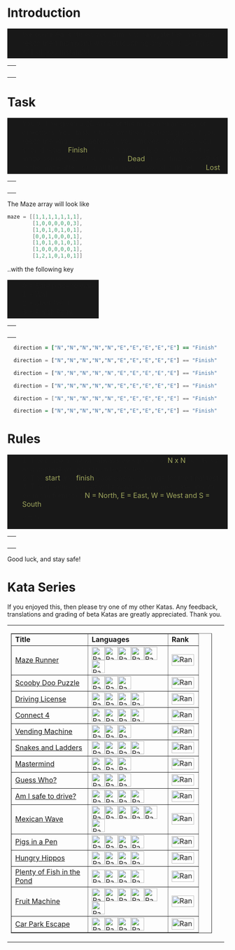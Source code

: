 # Introduction

<table width="100%" border="0" cellspacing="0" cellpadding="0">
  <tr>
    <td width="10" bgcolor="#181818">&nbsp;
    </td>
    <td bgcolor="#181818">
Welcome Adventurer. Your aim is to navigate the maze and reach the finish point without touching any walls. Doing so will kill you instantly!
    </td>
  </tr>
</table>

<table width="100%" border="0" cellspacing="0" cellpadding="0">
  <tr>
    <td>&nbsp;</td>
  </tr>
</table>

<center><img src="https://raw.githubusercontent.com/adrianeyre/codewars/master/Ruby/Authored/mazerunner.jpg" alt="Maze Runner"></center>

# Task

<table width="100%" border="0" cellspacing="0" cellpadding="0">
  <tr>
    <td width="10" bgcolor="#181818">&nbsp;
    </td>
    <td bgcolor="#181818">
You will be given a 2D array of the maze and an array of directions. Your task is to follow the directions given. If you reach the end point before all your moves have gone, you should return <font color="#A1A85E">Finish</font>. If you hit any walls or go outside the maze border, you should return <font color="#A1A85E">Dead</font>. If you find yourself still in the maze after using all the moves, you should return <font color="#A1A85E">Lost</font>.
    </td>
  </tr>
</table>

<table width="100%" border="0" cellspacing="0" cellpadding="0">
  <tr>
    <td>&nbsp;</td>
  </tr>
</table>

The Maze array will look like
```c
maze = [[1,1,1,1,1,1,1],
        [1,0,0,0,0,0,3],
        [1,0,1,0,1,0,1],
        [0,0,1,0,0,0,1],
        [1,0,1,0,1,0,1],
        [1,0,0,0,0,0,1],
        [1,2,1,0,1,0,1]]
```
..with the following key

<table width="100%" border="0" cellspacing="0" cellpadding="0">
  <tr>
    <td width="10" bgcolor="#181818">&nbsp;
    </td>
    <td bgcolor="#181818">
      0 = Safe place to walk<br>
      1 = Wall<br>
      2 = Start Point<br>
      3 = Finish Point<br>
    </td>
  </tr>
</table>

<table width="100%" border="0" cellspacing="0" cellpadding="0">
  <tr>
    <td>&nbsp;</td>
  </tr>
</table>

```ruby
  direction = ["N","N","N","N","N","E","E","E","E","E"] == "Finish"
```
```python
  direction = ["N","N","N","N","N","E","E","E","E","E"] == "Finish"
```
```javascript
  direction = ["N","N","N","N","N","E","E","E","E","E"] == "Finish"
```
```php
  direction = ["N","N","N","N","N","E","E","E","E","E"] == "Finish"
```
```csharp
  direction = ["N","N","N","N","N","E","E","E","E","E"] == "Finish"
```
```haskell
  direction = ["N","N","N","N","N","E","E","E","E","E"] == "Finish"
```
# Rules

<table width="100%" border="0" cellspacing="0" cellpadding="0">
  <tr>
    <td width="10" bgcolor="#181818">&nbsp;
    </td>
    <td bgcolor="#181818">
1. The Maze array will always be square i.e. <font color="#A1A85E">N x N</font> but its size and content will alter from test to test.<br>
2. The <font color="#A1A85E">start</font> and <font color="#A1A85E">finish</font> positions will change for the final tests.<br>
3. The directions array will always be in upper case and will be in the format of <font color="#A1A85E">N = North, E = East, W = West and S = South</font>.<br>

    </td>
  </tr>
</table>

<table width="100%" border="0" cellspacing="0" cellpadding="0">
  <tr>
    <td>&nbsp;</td>
  </tr>
</table>

Good luck, and stay safe!

# Kata Series
If you enjoyed this, then please try one of my other Katas. Any feedback, translations and grading of beta Katas are greatly appreciated. Thank you.
<table width="100%" border="0" cellpadding="0" cellspacing="0">
  <tr>
    <td width="460"><table width="460" border="1" cellpadding="0" cellspacing="0">
      <tr>
        <td width="158"><b>Title</b></td>
        <td width="166"><b>Languages</b></td>
        <td width="53"><b>Rank</b></td>
      </tr>
      <tr>
        <td width="158"><a href="https://www.codewars.com/kata/58663693b359c4a6560001d6" target="_blank">Maze Runner</a></td>
        <td width="146"><a href="https://www.codewars.com/kata/58663693b359c4a6560001d6/ruby" target="_blank"><img src="https://raw.githubusercontent.com/adrianeyre/codewars/master/Ruby/Authored/ruby.png" width="30" height="30" alt="Rank"></a><a href="https://www.codewars.com/kata/58663693b359c4a6560001d6/python" target="_blank"><img src="https://raw.githubusercontent.com/adrianeyre/codewars/master/Ruby/Authored/python.png" width="30" height="30" alt="Rank"></a><a href="https://www.codewars.com/kata/58663693b359c4a6560001d6/javascript" target="_blank"><img src="https://raw.githubusercontent.com/adrianeyre/codewars/master/Ruby/Authored/javascript.png" width="30" height="30" alt="Rank"></a><a href="https://www.codewars.com/kata/58663693b359c4a6560001d6/csharp" target="_blank"><img src="https://raw.githubusercontent.com/adrianeyre/codewars/master/Ruby/Authored/csharp.png" width="30" height="30" alt="Rank"></a><a href="https://www.codewars.com/kata/58663693b359c4a6560001d6/php" target="_blank"><img src="https://raw.githubusercontent.com/adrianeyre/codewars/master/Ruby/Authored/php.png" width="30" height="30" alt="Rank"></a><a href="https://www.codewars.com/kata/58663693b359c4a6560001d6/haskell" target="_blank"><img src="https://raw.githubusercontent.com/adrianeyre/codewars/master/Ruby/Authored/haskell.png" width="30" height="30" alt="Rank"></a></td>
        <td width="53"><img src="https://raw.githubusercontent.com/adrianeyre/codewars/master/Ruby/Authored/6KYU.png" width="51" height="26" alt="Rank"></td>
      </tr>
      <tr>
        <td width="158"><a href="https://www.codewars.com/kata/58693bbfd7da144164000d05" target="_blank">Scooby Doo Puzzle</a></td>
        <td width="146"><a href="https://www.codewars.com/kata/58693bbfd7da144164000d05/ruby" target="_blank"><img src="https://raw.githubusercontent.com/adrianeyre/codewars/master/Ruby/Authored/ruby.png" width="30" height="30" alt="Rank"></a><a href="https://www.codewars.com/kata/58693bbfd7da144164000d05/python" target="_blank"><img src="https://raw.githubusercontent.com/adrianeyre/codewars/master/Ruby/Authored/python.png" width="30" height="30" alt="Rank"></a><a href="https://www.codewars.com/kata/58693bbfd7da144164000d05/javascript" target="_blank"><img src="https://raw.githubusercontent.com/adrianeyre/codewars/master/Ruby/Authored/javascript.png" width="30" height="30" alt="Rank"></a></td>
        <td width="53"><img src="https://raw.githubusercontent.com/adrianeyre/codewars/master/Ruby/Authored/6KYU.png" width="51" height="26" alt="Rank"></td>
      </tr>
      <tr>
        <td width="158"><a href="https://www.codewars.com/kata/586a1af1c66d18ad81000134" target="_blank">Driving License</a></td>
        <td width="146"><a href="https://www.codewars.com/kata/586a1af1c66d18ad81000134/ruby" target="_blank"><img src="https://raw.githubusercontent.com/adrianeyre/codewars/master/Ruby/Authored/ruby.png" width="30" height="30" alt="Rank"></a><a href="https://www.codewars.com/kata/586a1af1c66d18ad81000134/python" target="_blank"><img src="https://raw.githubusercontent.com/adrianeyre/codewars/master/Ruby/Authored/python.png" width="30" height="30" alt="Rank"></a><a href="https://www.codewars.com/kata/586a1af1c66d18ad81000134/javascript" target="_blank"><img src="https://raw.githubusercontent.com/adrianeyre/codewars/master/Ruby/Authored/javascript.png" width="30" height="30" alt="Rank"></a><a href="https://www.codewars.com/kata/586a1af1c66d18ad81000134/csharp" target="_blank"><img src="https://raw.githubusercontent.com/adrianeyre/codewars/master/Ruby/Authored/csharp.png" width="30" height="30" alt="Rank"></a></td>
        <td width="53"><img src="https://raw.githubusercontent.com/adrianeyre/codewars/master/Ruby/Authored/7KYU.png" width="51" height="26" alt="Rank"></td>
      </tr>
            <tr>
        <td width="158"><a href="https://www.codewars.com/kata/586c0909c1923fdb89002031" target="_blank">Connect 4</a></td>
        <td width="146"><a href="https://www.codewars.com/kata/586c0909c1923fdb89002031/ruby" target="_blank"><img src="https://raw.githubusercontent.com/adrianeyre/codewars/master/Ruby/Authored/ruby.png" width="30" height="30" alt="Rank"></a><a href="https://www.codewars.com/kata/586c0909c1923fdb89002031/python" target="_blank"><img src="https://raw.githubusercontent.com/adrianeyre/codewars/master/Ruby/Authored/python.png" width="30" height="30" alt="Rank"></a><a href="https://www.codewars.com/kata/586c0909c1923fdb89002031/javascript" target="_blank"><img src="https://raw.githubusercontent.com/adrianeyre/codewars/master/Ruby/Authored/javascript.png" width="30" height="30" alt="Rank"></a><a href="https://www.codewars.com/kata/586c0909c1923fdb89002031/csharp" target="_blank"><img src="https://raw.githubusercontent.com/adrianeyre/codewars/master/Ruby/Authored/csharp.png" width="30" height="30" alt="Rank"></a></td>
        <td width="53"><img src="https://raw.githubusercontent.com/adrianeyre/codewars/master/Ruby/Authored/5KYU.png" width="51" height="26" alt="Rank"></td>
      </tr>
       <tr>
        <td width="158"><a href="https://www.codewars.com/kata/586e6d4cb98de09e3800014f" target="_blank">Vending Machine</a></td>
        <td width="146"><a href="https://www.codewars.com/kata/586e6d4cb98de09e3800014f/ruby" target="_blank"><img src="https://raw.githubusercontent.com/adrianeyre/codewars/master/Ruby/Authored/ruby.png" width="30" height="30" alt="Rank"></a><a href="https://www.codewars.com/kata/586e6d4cb98de09e3800014f/python" target="_blank"><img src="https://raw.githubusercontent.com/adrianeyre/codewars/master/Ruby/Authored/python.png" width="30" height="30" alt="Rank"></a><a href="https://www.codewars.com/kata/586e6d4cb98de09e3800014f/javascript" target="_blank"><img src="https://raw.githubusercontent.com/adrianeyre/codewars/master/Ruby/Authored/javascript.png" width="30" height="30" alt="Rank"></a></td>
        <td width="53"><img src="https://raw.githubusercontent.com/adrianeyre/codewars/master/Ruby/Authored/6KYU.png" width="51" height="26" alt="Rank"></td>
      </tr>
             <tr>
        <td width="158"><a href="https://www.codewars.com/kata/587136ba2eefcb92a9000027" target="_blank">Snakes and Ladders</a></td>
        <td width="146"><a href="https://www.codewars.com/kata/587136ba2eefcb92a9000027/ruby" target="_blank"><img src="https://raw.githubusercontent.com/adrianeyre/codewars/master/Ruby/Authored/ruby.png" width="30" height="30" alt="Rank"></a><a href="https://www.codewars.com/kata/587136ba2eefcb92a9000027/python" target="_blank"><img src="https://raw.githubusercontent.com/adrianeyre/codewars/master/Ruby/Authored/python.png" width="30" height="30" alt="Rank"></a><a href="https://www.codewars.com/kata/587136ba2eefcb92a9000027/javascript" target="_blank"><img src="https://raw.githubusercontent.com/adrianeyre/codewars/master/Ruby/Authored/javascript.png" width="30" height="30" alt="Rank"></a><a href="https://www.codewars.com/kata/587136ba2eefcb92a9000027/csharp" target="_blank"><img src="https://raw.githubusercontent.com/adrianeyre/codewars/master/Ruby/Authored/csharp.png" width="30" height="30" alt="Rank"></a></td>
        <td width="53"><img src="https://raw.githubusercontent.com/adrianeyre/codewars/master/Ruby/Authored/5KYU.png" width="51" height="26" alt="Rank"></td>
      </tr>
                   <tr>
        <td width="158"><a href="https://www.codewars.com/kata/58a848258a6909dd35000003" target="_blank">Mastermind</a></td>
        <td width="146"><a href="https://www.codewars.com/kata/58a848258a6909dd35000003/ruby" target="_blank"><img src="https://raw.githubusercontent.com/adrianeyre/codewars/master/Ruby/Authored/ruby.png" width="30" height="30" alt="Rank"></a><a href="https://www.codewars.com/kata/58a848258a6909dd35000003/python" target="_blank"><img src="https://raw.githubusercontent.com/adrianeyre/codewars/master/Ruby/Authored/python.png" width="30" height="30" alt="Rank"></a><a href="https://www.codewars.com/kata/58a848258a6909dd35000003/javascript" target="_blank"><img src="https://raw.githubusercontent.com/adrianeyre/codewars/master/Ruby/Authored/javascript.png" width="30" height="30" alt="Rank"></a></td>
        <td width="53"><img src="https://raw.githubusercontent.com/adrianeyre/codewars/master/Ruby/Authored/5KYU.png" width="51" height="26" alt="Rank"></td>
      </tr>
      <tr>
        <td width="158"><a href="https://www.codewars.com/kata/58b2c5de4cf8b90723000051" target="_blank">Guess Who?</a></td>
        <td width="146"><a href="https://www.codewars.com/kata/58b2c5de4cf8b90723000051/ruby" target="_blank"><img src="https://raw.githubusercontent.com/adrianeyre/codewars/master/Ruby/Authored/ruby.png" width="30" height="30" alt="Rank"></a><a href="https://www.codewars.com/kata/58b2c5de4cf8b90723000051/python" target="_blank"><img src="https://raw.githubusercontent.com/adrianeyre/codewars/master/Ruby/Authored/python.png" width="30" height="30" alt="Rank"></a><a href="https://www.codewars.com/kata/58b2c5de4cf8b90723000051/javascript"><img src="https://raw.githubusercontent.com/adrianeyre/codewars/master/Ruby/Authored/javascript.png" width="30" height="30" alt="Rank"></a></td>
        <td width="53"><img src="https://raw.githubusercontent.com/adrianeyre/codewars/master/Ruby/Authored/6KYU.png" width="51" height="26" alt="Rank"></td>
      </tr>
            <tr>
        <td width="158"><a href="https://www.codewars.com/kata/58ce88427e6c3f41c2000087" target="_blank">Am I safe to drive?</a></td>
        <td width="146"><a href="https://www.codewars.com/kata/58ce88427e6c3f41c2000087/ruby" target="_blank"><img src="https://raw.githubusercontent.com/adrianeyre/codewars/master/Ruby/Authored/ruby.png" width="30" height="30" alt="Rank"></a><a href="https://www.codewars.com/kata/58ce88427e6c3f41c2000087/python" target="_blank"><img src="https://raw.githubusercontent.com/adrianeyre/codewars/master/Ruby/Authored/python.png" width="30" height="30" alt="Rank"></a><a href="https://www.codewars.com/kata/58ce88427e6c3f41c2000087/javascript" target="_blank"><img src="https://raw.githubusercontent.com/adrianeyre/codewars/master/Ruby/Authored/javascript.png" width="30" height="30" alt="Rank"></a><a href="https://www.codewars.com/kata/58ce88427e6c3f41c2000087/csharp" target="_blank"><img src="https://raw.githubusercontent.com/adrianeyre/codewars/master/Ruby/Authored/csharp.png" width="30" height="30" alt="Rank"></a></td>
        <td width="53"><img src="https://raw.githubusercontent.com/adrianeyre/codewars/master/Ruby/Authored/6KYU.png" width="51" height="26" alt="Rank"></td>
      </tr>
            <tr>
        <td width="158"><a href="https://www.codewars.com/kata/58f5c63f1e26ecda7e000029" target="_blank">Mexican Wave</a></td>
        <td width="146"><a href="https://www.codewars.com/kata/58f5c63f1e26ecda7e000029/ruby" target="_blank"><img src="https://raw.githubusercontent.com/adrianeyre/codewars/master/Ruby/Authored/ruby.png" width="30" height="30" alt="Rank"></a><a href="https://www.codewars.com/kata/58f5c63f1e26ecda7e000029/python" target="_blank"><img src="https://raw.githubusercontent.com/adrianeyre/codewars/master/Ruby/Authored/python.png" width="30" height="30" alt="Rank"></a><a href="https://www.codewars.com/kata/58f5c63f1e26ecda7e000029/javascript"><img src="https://raw.githubusercontent.com/adrianeyre/codewars/master/Ruby/Authored/javascript.png" width="30" height="30" alt="Rank"></a><a href="https://www.codewars.com/kata/58f5c63f1e26ecda7e000029/csharp" target="_blank"><img src="https://raw.githubusercontent.com/adrianeyre/codewars/master/Ruby/Authored/csharp.png" width="30" height="30" alt="Rank"></a><a href="https://www.codewars.com/kata/58f5c63f1e26ecda7e000029/php" target="_blank"><img src="https://raw.githubusercontent.com/adrianeyre/codewars/master/Ruby/Authored/php.png" width="30" height="30" alt="Rank"></a><a href="https://www.codewars.com/kata/58f5c63f1e26ecda7e000029/crystal" target="_blank"><img src="https://raw.githubusercontent.com/adrianeyre/codewars/master/Ruby/Authored/crystal.png" width="30" height="30" alt="Rank"></a></td>
        <td width="53"><img src="https://raw.githubusercontent.com/adrianeyre/codewars/master/Ruby/Authored/6KYU.png" width="51" height="26" alt="Rank"></td>
      </tr>
      <tr>
        <td width="158"><a href="https://www.codewars.com/kata/58fdcc51b4f81a0b1e00003e" target="_blank">Pigs in a Pen</a></td>
        <td width="146"><a href="https://www.codewars.com/kata/58fdcc51b4f81a0b1e00003e/ruby" target="_blank"><img src="https://raw.githubusercontent.com/adrianeyre/codewars/master/Ruby/Authored/ruby.png" width="30" height="30" alt="Rank"></a><a href="https://www.codewars.com/kata/58fdcc51b4f81a0b1e00003e/python" target="_blank"><img src="https://raw.githubusercontent.com/adrianeyre/codewars/master/Ruby/Authored/python.png" width="30" height="30" alt="Rank"></a><a href="https://www.codewars.com/kata/58fdcc51b4f81a0b1e00003e/javascript" target="_blank"><img src="https://raw.githubusercontent.com/adrianeyre/codewars/master/Ruby/Authored/javascript.png" width="30" height="30" alt="Rank"></a><a href="https://www.codewars.com/kata/58fdcc51b4f81a0b1e00003e/csharp" target="_blank"><img src="https://raw.githubusercontent.com/adrianeyre/codewars/master/Ruby/Authored/csharp.png" width="30" height="30" alt="Rank"></a></td>
        <td width="53"><img src="https://raw.githubusercontent.com/adrianeyre/codewars/master/Ruby/Authored/5KYU.png" width="51" height="26" alt="Rank"></td>
      </tr>
      <tr>
        <td width="158"><a href="https://www.codewars.com/kata/590300eb378a9282ba000095" target="_blank">Hungry Hippos</a></td>
        <td width="146"><a href="https://www.codewars.com/kata/590300eb378a9282ba000095/ruby" target="_blank"><img src="https://raw.githubusercontent.com/adrianeyre/codewars/master/Ruby/Authored/ruby.png" width="30" height="30" alt="Rank"></a><a href="https://www.codewars.com/kata/590300eb378a9282ba000095/python" target="_blank"><img src="https://raw.githubusercontent.com/adrianeyre/codewars/master/Ruby/Authored/python.png" width="30" height="30" alt="Rank"></a><a href="https://www.codewars.com/kata/590300eb378a9282ba000095/javascript" target="_blank"><img src="https://raw.githubusercontent.com/adrianeyre/codewars/master/Ruby/Authored/javascript.png" width="30" height="30" alt="Rank"></a><a href="https://www.codewars.com/kata/590300eb378a9282ba000095/csharp" target="_blank"><img src="https://raw.githubusercontent.com/adrianeyre/codewars/master/Ruby/Authored/csharp.png" width="30" height="30" alt="Rank"></a></td>
        <td width="53"><img src="https://raw.githubusercontent.com/adrianeyre/codewars/master/Ruby/Authored/5KYU.png" width="51" height="26" alt="Rank"></td>
      </tr>
      <tr>
        <td width="158"><a href="https://www.codewars.com/kata/5904be220881cb68be00007d" target="_blank">Plenty of Fish in the Pond</a></td>
        <td width="146"><a href="https://www.codewars.com/kata/5904be220881cb68be00007d/ruby" target="_blank"><img src="https://raw.githubusercontent.com/adrianeyre/codewars/master/Ruby/Authored/ruby.png" width="30" height="30" alt="Rank"></a><a href="https://www.codewars.com/kata/5904be220881cb68be00007d/python" target="_blank"><img src="https://raw.githubusercontent.com/adrianeyre/codewars/master/Ruby/Authored/python.png" width="30" height="30" alt="Rank"></a><a href="https://www.codewars.com/kata/5904be220881cb68be00007d/javascript" target="_blank"><img src="https://raw.githubusercontent.com/adrianeyre/codewars/master/Ruby/Authored/javascript.png" width="30" height="30" alt="Rank"></a><a href="https://www.codewars.com/kata/5904be220881cb68be00007d/csharp" target="_blank"><img src="https://raw.githubusercontent.com/adrianeyre/codewars/master/Ruby/Authored/csharp.png" width="30" height="30" alt="Rank"></a></td>
        <td width="53"><img src="https://raw.githubusercontent.com/adrianeyre/codewars/master/Ruby/Authored/6KYU.png" width="51" height="26" alt="Rank"></td>
      </tr>
       <tr>
        <td width="158"><a href="https://www.codewars.com/kata/590adadea658017d90000039" target="_blank">Fruit Machine</a></td>
        <td width="146"><a href="https://www.codewars.com/kata/590adadea658017d90000039/ruby" target="_blank"><img src="https://raw.githubusercontent.com/adrianeyre/codewars/master/Ruby/Authored/ruby.png" width="30" height="30" alt="Rank"></a><a href="https://www.codewars.com/kata/590adadea658017d90000039/python" target="_blank"><img src="https://raw.githubusercontent.com/adrianeyre/codewars/master/Ruby/Authored/python.png" width="30" height="30" alt="Rank"></a><a href="https://www.codewars.com/kata/590adadea658017d90000039/javascript" target="_blank"><img src="https://raw.githubusercontent.com/adrianeyre/codewars/master/Ruby/Authored/javascript.png" width="30" height="30" alt="Rank"></a><a href="https://www.codewars.com/kata/590adadea658017d90000039/csharp" target="_blank"><img src="https://raw.githubusercontent.com/adrianeyre/codewars/master/Ruby/Authored/csharp.png" width="30" height="30" alt="Rank"></a><a href="https://www.codewars.com/kata/590adadea658017d90000039/haskell" target="_blank"><img src="https://raw.githubusercontent.com/adrianeyre/codewars/master/Ruby/Authored/haskell.png" width="30" height="30" alt="Rank"></a><a href="https://www.codewars.com/kata/590adadea658017d90000039/crystal" target="_blank"><img src="https://raw.githubusercontent.com/adrianeyre/codewars/master/Ruby/Authored/crystal.png" width="30" height="30" alt="Rank"></a></td>
        <td width="53"><img src="https://raw.githubusercontent.com/adrianeyre/codewars/master/Ruby/Authored/6KYU.png" width="51" height="26" alt="Rank"></td>
      </tr>
      <tr>
        <td width="158"><a href="https://www.codewars.com/kata/591eab1d192fe0435e000014" target="_blank">Car Park Escape</a></td>
        <td width="146"><a href="https://www.codewars.com/kata/591eab1d192fe0435e000014/ruby" target="_blank"><img src="https://raw.githubusercontent.com/adrianeyre/codewars/master/Ruby/Authored/ruby.png" width="30" height="30" alt="Rank"></a><a href="https://www.codewars.com/kata/591eab1d192fe0435e000014/python" target="_blank"><img src="https://raw.githubusercontent.com/adrianeyre/codewars/master/Ruby/Authored/python.png" width="30" height="30" alt="Rank"></a><a href="https://www.codewars.com/kata/591eab1d192fe0435e000014/javascript" target="_blank"><img src="https://raw.githubusercontent.com/adrianeyre/codewars/master/Ruby/Authored/javascript.png" width="30" height="30" alt="Rank"></a><a href="https://www.codewars.com/kata/591eab1d192fe0435e000014/csharp" target="_blank"><img src="https://raw.githubusercontent.com/adrianeyre/codewars/master/Ruby/Authored/csharp.png" width="30" height="30" alt="Rank"></a>
        </td>
        <td width="53"><img src="https://raw.githubusercontent.com/adrianeyre/codewars/master/Ruby/Authored/5KYU.png" width="51" height="26" alt="Rank"></td>
      </tr>
    </table></td>
    <td>&nbsp;</td>
  </tr>
</table>